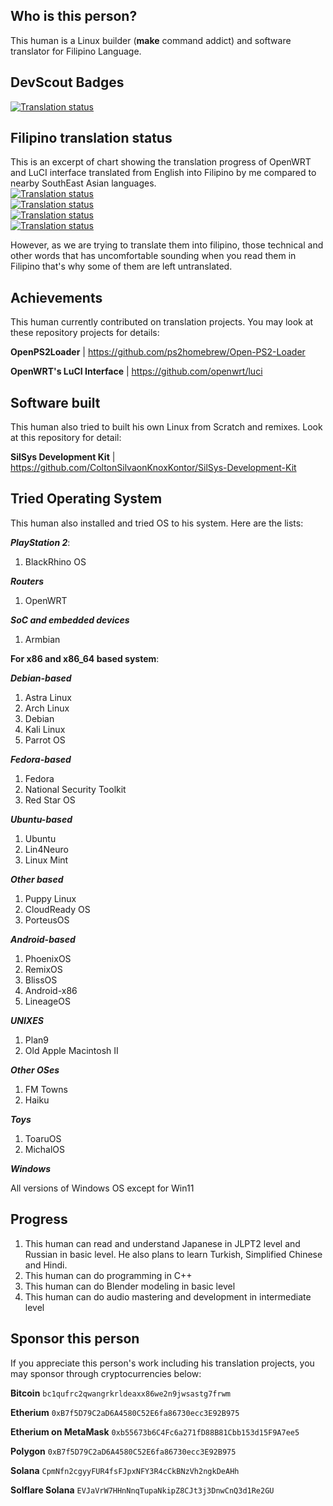 ## Who is this person?
This human is a Linux builder (**make** command addict) and software translator for Filipino Language.

## DevScout Badges
<a href="https://hosted.weblate.org/engage/openwrt/-/fil/">
<img src="https://hosted.weblate.org/widget/openwrt/-/fil/open-graph.png" alt="Translation status" />
</a>

## Filipino translation status
This is an excerpt of chart showing the translation progress of OpenWRT and LuCI interface translated from English into Filipino by me compared to nearby SouthEast Asian languages.
<br />
<a href="https://hosted.weblate.org/engage/openwrt/-/en_devel/">
<img src="https://hosted.weblate.org/widget/openwrt/-/en_devel/multi-auto.svg" alt="Translation status" />
</a>
<br />
<a href="https://hosted.weblate.org/engage/openwrt/-/fil/">
<img src="https://hosted.weblate.org/widget/openwrt/-/fil/multi-red.svg" alt="Translation status" />
</a>
<br />
<a href="https://hosted.weblate.org/engage/openwrt/-/id/">
<img src="https://hosted.weblate.org/widget/openwrt/-/id/multi-green.svg" alt="Translation status" />
</a>
<br />
<a href="https://hosted.weblate.org/engage/openwrt/-/ms/">
<img src="https://hosted.weblate.org/widget/openwrt/-/ms/multi-blue.svg" alt="Translation status" />
</a>

However, as we are trying to translate them into filipino, those technical and other words that has uncomfortable sounding when you read them in Filipino that's why some of them are left untranslated.

## Achievements
This human currently contributed on translation projects. You may look at these repository projects for details:

**OpenPS2Loader** | https://github.com/ps2homebrew/Open-PS2-Loader

**OpenWRT's LuCI Interface** | https://github.com/openwrt/luci

## Software built
This human also tried to built his own Linux from Scratch and remixes. Look at this repository for detail:

**SilSys Development Kit** | https://github.com/ColtonSilvaonKnoxKontor/SilSys-Development-Kit

## Tried Operating System
This human also installed and tried OS to his system. Here are the lists:

**_PlayStation 2_**:

1. BlackRhino OS

**_Routers_**
1. OpenWRT

**_SoC and embedded devices_**
1. Armbian

**For x86 and x86_64 based system**:

**_Debian-based_**
1. Astra Linux
2. Arch Linux
3. Debian
4. Kali Linux
5. Parrot OS

**_Fedora-based_**
1. Fedora
2. National Security Toolkit
3. Red Star OS

**_Ubuntu-based_**
1. Ubuntu
2. Lin4Neuro
3. Linux Mint

**_Other based_**
1. Puppy Linux
2. CloudReady OS
3. PorteusOS

**_Android-based_**
1. PhoenixOS
2. RemixOS
3. BlissOS
4. Android-x86
5. LineageOS

**_UNIXES_**
1. Plan9
2. Old Apple Macintosh II

**_Other OSes_**
1. FM Towns
2. Haiku

**_Toys_**
1. ToaruOS
2. MichalOS

**_Windows_**

All versions of Windows OS except for Win11

## Progress
1. This human can read and understand Japanese in JLPT2 level and Russian in basic level. He also plans to learn Turkish, Simplified Chinese and Hindi.
2. This human can do programming in C++
3. This human can do Blender modeling in basic level
4. This human can do audio mastering and development in intermediate level

## Sponsor this person
If you appreciate this person's work including his translation projects, you may sponsor through cryptocurrencies below:

**Bitcoin**
`bc1qufrc2qwangrkrldeaxx86we2n9jwsastg7frwm`

**Etherium**
`0xB7f5D79C2aD6A4580C52E6fa86730ecc3E92B975`

**Etherium on MetaMask**
`0xb55673b6C4Fc6a271fD88B81Cbb153d15F9A7ee5`

**Polygon**
`0xB7f5D79C2aD6A4580C52E6fa86730ecc3E92B975`

**Solana**
`CpmNfn2cgyyFUR4fsFJpxNFY3R4cCkBNzVh2ngkDeAHh`

**Solflare Solana**
`EVJaVrW7HHnNnqTupaNkipZ8CJt3j3DnwCnQ3d1Re2GU`
